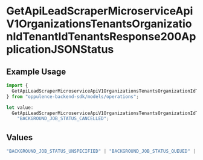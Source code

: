 # GetApiLeadScraperMicroserviceApiV1OrganizationsTenantsOrganizationIdTenantIdTenantsResponse200ApplicationJSONStatus

## Example Usage

```typescript
import {
  GetApiLeadScraperMicroserviceApiV1OrganizationsTenantsOrganizationIdTenantIdTenantsResponse200ApplicationJSONStatus,
} from "oppulence-backend-sdk/models/operations";

let value:
  GetApiLeadScraperMicroserviceApiV1OrganizationsTenantsOrganizationIdTenantIdTenantsResponse200ApplicationJSONStatus =
    "BACKGROUND_JOB_STATUS_CANCELLED";
```

## Values

```typescript
"BACKGROUND_JOB_STATUS_UNSPECIFIED" | "BACKGROUND_JOB_STATUS_QUEUED" | "BACKGROUND_JOB_STATUS_IN_PROGRESS" | "BACKGROUND_JOB_STATUS_COMPLETED" | "BACKGROUND_JOB_STATUS_FAILED" | "BACKGROUND_JOB_STATUS_CANCELLED" | "BACKGROUND_JOB_STATUS_TIMED_OUT"
```